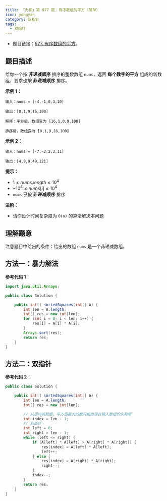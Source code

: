 ```yaml
---
title: 「力扣」第 977 题：有序数组的平方（简单）
icon: yongyan
category: 双指针
tags:
  - 双指针
---
```


- 题目链接：[977. 有序数组的平方](https://leetcode-cn.com/problems/squares-of-a-sorted-array/)。

## 题目描述

给你一个按 **非递减顺序** 排序的整数数组 `nums`，返回 **每个数字的平方** 组成的新数组，要求也按 **非递减顺序** 排序。

**示例 1：**

```
输入：nums = [-4,-1,0,3,10]

输出：[0,1,9,16,100]

解释：平方后，数组变为 [16,1,0,9,100]

排序后，数组变为 [0,1,9,16,100]
```

**示例 2：**

```
输入：nums = [-7,-3,2,3,11]

输出：[4,9,9,49,121]
```

**提示：**

- $1 \le nums.length \le 10^4$
- $-10^4 \le nums[i] \le 10^4$
- `nums` 已按 **非递减顺序** 排序

**进阶：**

- 请你设计时间复杂度为 `O(n)` 的算法解决本问题

## 理解题意

注意题目中给出的条件：给出的数组 `nums` 是一个非递减数组。

## 方法一：暴力解法

**参考代码 1**：

```Java []
import java.util.Arrays;

public class Solution {

    public int[] sortedSquares(int[] A) {
        int len = A.length;
        int[] res = new int[len];
        for (int i = 0; i < len; i++) {
            res[i] = A[i] * A[i];
        }
        Arrays.sort(res);
        return res;
    }
}
```

## 方法二：双指针

**参考代码 2**：

```java
public class Solution {

    public int[] sortedSquares(int[] A) {
        int len = A.length;
        int[] res = new int[len];

        // 从后向前赋值，平方值最大的数只能出现在输入数组的头和尾
        int index = len - 1;
      	// 双指针
        int left = 0;
        int right = len - 1;
        while (left <= right) {
            if (A[left] * A[left] > A[right] * A[right]) {
                res[index] = A[left] * A[left];
                left++;
            } else {
                res[index] = A[right] * A[right];
                right--;
            }
            index--;
        }
        return res;
    }
}
```
